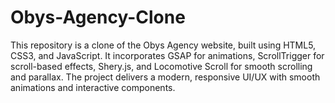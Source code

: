 # Obys-Agency-Clone
This repository is a clone of the Obys Agency website, built using HTML5, CSS3, and JavaScript. It incorporates GSAP for animations, ScrollTrigger for scroll-based effects, Shery.js, and Locomotive Scroll for smooth scrolling and parallax. The project delivers a modern, responsive UI/UX with smooth animations and interactive components.
